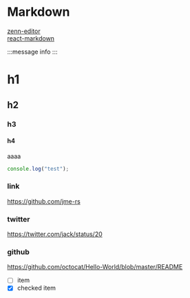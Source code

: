 # Markdown

[zenn-editor](https://github.com/zenn-dev/zenn-editor)  
[react-markdown](https://github.com/remarkjs/react-markdown)

:::message
info
:::

# h1

## h2

### h3

#### h4

aaaa

```ts:test.ts
console.log("test");
```

### link

https://github.com/jme-rs

### twitter

https://twitter.com/jack/status/20

### github

https://github.com/octocat/Hello-World/blob/master/README

- [ ] item
- [x] checked item